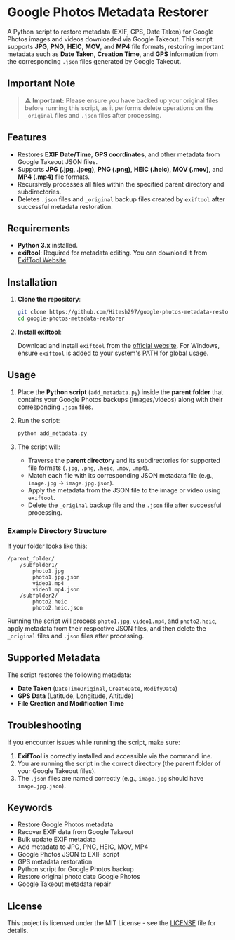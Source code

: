 
# Google Photos Metadata Restorer

A Python script to restore metadata (EXIF, GPS, Date Taken) for Google Photos images and videos downloaded via Google Takeout. This script supports **JPG**, **PNG**, **HEIC**, **MOV**, and **MP4** file formats, restoring important metadata such as **Date Taken**, **Creation Time**, and **GPS** information from the corresponding `.json` files generated by Google Takeout.

## Important Note
> **⚠️ Important:** Please ensure you have backed up your original files before running this script, as it performs delete operations on the `_original` files and `.json` files after processing.

## Features

- Restores **EXIF Date/Time**, **GPS coordinates**, and other metadata from Google Takeout JSON files.
- Supports **JPG (.jpg, .jpeg)**, **PNG (.png)**, **HEIC (.heic)**, **MOV (.mov)**, and **MP4 (.mp4)** file formats.
- Recursively processes all files within the specified parent directory and subdirectories.
- Deletes `.json` files and `_original` backup files created by `exiftool` after successful metadata restoration.

## Requirements

- **Python 3.x** installed.
- **exiftool**: Required for metadata editing. You can download it from [ExifTool Website](https://exiftool.org/install.html).

## Installation

1. **Clone the repository**:

   ```bash
   git clone https://github.com/Hitesh297/google-photos-metadata-restorer.git
   cd google-photos-metadata-restorer
   ```

2. **Install exiftool**:

   Download and install `exiftool` from the [official website](https://exiftool.org/install.html). For Windows, ensure `exiftool` is added to your system's PATH for global usage.

## Usage

1. Place the **Python script** (`add_metadata.py`) inside the **parent folder** that contains your Google Photos backups (images/videos) along with their corresponding `.json` files.

2. Run the script:

   ```bash
   python add_metadata.py
   ```

3. The script will:
   - Traverse the **parent directory** and its subdirectories for supported file formats (`.jpg`, `.png`, `.heic`, `.mov`, `.mp4`).
   - Match each file with its corresponding JSON metadata file (e.g., `image.jpg` -> `image.jpg.json`).
   - Apply the metadata from the JSON file to the image or video using `exiftool`.
   - Delete the `_original` backup file and the `.json` file after successful processing.

### Example Directory Structure

If your folder looks like this:

```
/parent_folder/
    /subfolder1/
        photo1.jpg
        photo1.jpg.json
        video1.mp4
        video1.mp4.json
    /subfolder2/
        photo2.heic
        photo2.heic.json
```

Running the script will process `photo1.jpg`, `video1.mp4`, and `photo2.heic`, apply metadata from their respective JSON files, and then delete the `_original` files and `.json` files after processing.

## Supported Metadata

The script restores the following metadata:

- **Date Taken** (`DateTimeOriginal`, `CreateDate`, `ModifyDate`)
- **GPS Data** (Latitude, Longitude, Altitude)
- **File Creation and Modification Time**

## Troubleshooting

If you encounter issues while running the script, make sure:

1. **ExifTool** is correctly installed and accessible via the command line.
2. You are running the script in the correct directory (the parent folder of your Google Takeout files).
3. The `.json` files are named correctly (e.g., `image.jpg` should have `image.jpg.json`).

## Keywords

- Restore Google Photos metadata
- Recover EXIF data from Google Takeout
- Bulk update EXIF metadata
- Add metadata to JPG, PNG, HEIC, MOV, MP4
- Google Photos JSON to EXIF script
- GPS metadata restoration
- Python script for Google Photos backup
- Restore original photo date Google Photos
- Google Takeout metadata repair

## License

This project is licensed under the MIT License - see the [LICENSE](LICENSE) file for details.

